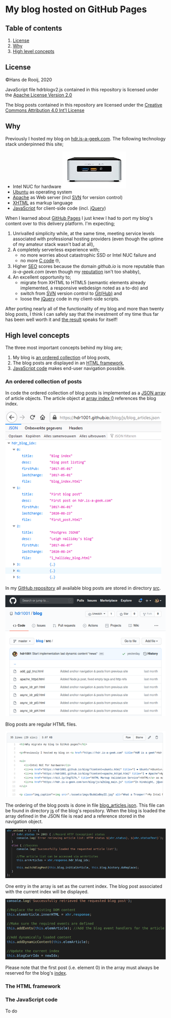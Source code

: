 # My blog hosted on GitHub Pages

## Table of contents
1. [License](#license)
2. [Why](#why)
3. [High level concepts](#high-level-concepts)

## License
©Hans de Rooij, 2020

JavaScript file hdrblogv2.js contained in this repository is licensed under the [Apache License Version 2.0](https://raw.githubusercontent.com/hdr1001/blog/master/js/LICENSE-2.0.txt)

The blog posts contained in this repository are licensed under the [Creative Commons Attribution 4.0 Int'l License](https://creativecommons.org/licenses/by/4.0/)

## Why

 Previously I hosted my blog on [hdr.is-a-geek.com](https://hdr.is-a-geek.com "HdR is a geek"). The following technology stack underpinned this site;

- Intel NUC for hardware ![What a Trooper!](https://github.com/hdr1001/blog/raw/master/assets/imgs/BubbleBoyII.jpg "My Intel NUC marches on (& on)")
- [Ubuntu](https://hdr1001.github.io/blog/?content=ubuntu.html "I ❤ Ubuntu") as operating system
- [Apache](https://hdr1001.github.io/blog/?content=apache_httpd.html "I ❤ Apache") as Web server (incl [SVN](https://subversion.apache.org/ "Apache Subversion") for version control) 
- [XHTML](https://bit.ly/3ngTG7h, "XHTML Markup Validation Service") as markup language
- [JavaScript](https://hdr.is-a-geek.com/svn/blog/js/a2blog_main.js "In hindsight, jQuery code is ugly") for client-side code (incl. [jQuery](https://jquery.com/ "A fast, small, and feature-rich JavaScript library")) 

When I learned about [GitHub Pages](https://pages.github.com/ "GitHub Pages") I just knew I had to port my blog's content over to this delivery platform. I'm expecting; 

1. Unrivalled simplicity while, at the same time, meeting service levels associated with professional hosting providers (even though the uptime of my amateur stack wasn't bad at all),
2. A completely serverless experience with;
   - no more worries about catastrophic SSD or Intel NUC failure and
   - no more [C code](https://hdr.is-a-geek.com/svn/blog/c/a2blog_main.c "Apache module code") 🤓,
3. Higher [SEO](https://marketbusinessnews.com/financial-glossary/search-engine-optimization-seo/ "Search Engine Optimization") scores because the domain *github.io* is more reputable than *is-a-geek.com* (even though my [reputation](https://talosintelligence.com/reputation_center/lookup?search=https%3A%2F%2Fhdr.is-a-geek.com "Talos intelligence") isn't too shabby),
4. An excellent opportunity to;
   - migrate from XHTML to HTML5 (semantic elements already implemented, a responsive webdesign noted as a to-do) and
   - switch from [SVN](https://hdr.is-a-geek.com/svn/blog/ "Previous blog code") version control to [Git(Hub)](https://github.com/hdr1001/blog "Latest version of my blog code") and
   - loose the [jQuery](http://youmightnotneedjquery.com/ "Do you actually need jQuery?") code in my client-side scripts.

After porting nearly all of the functionality of my blog and more than twenty blog posts, I think I can safely say that the investment of my time thus far has been well worth it and [the result](https://hdr1001.github.io/blog/ "Blog Hans de Rooij") speaks for itself!

## High level concepts

The three most important concepts behind my blog are;

1. My blog is [an ordered collection](#an-ordered-collection-of-posts) of blog posts,
2. The blog posts are displayed in an [HTML framework](#the-html-framework),
3. [JavaScript code](#the-javascript-code) makes end-user navigation possible.

### An ordered collection of posts

In code the ordered collection of blog posts is implemented as a [JSON array](https://hdr1001.github.io/blog/js/blog_articles.json "JSON array blog articles") of article objects. The article object at [array index 0](https://hdr1001.github.io/blog/?content=0 "Blog index") references the blog index.

![JSON array blog articles](https://github.com/hdr1001/blog/raw/master/assets/imgs/blog_articles.png "Blog articles ordered in a JSON array")

In my [GitHub repository](https://github.com/hdr1001/blog "GitHub repository blog") all available blog posts are stored in directory [src](https://github.com/hdr1001/blog/tree/master/src "All blog posts are stored in directory src").

![Directory src](https://github.com/hdr1001/blog/raw/master/assets/imgs/posts_on_gh.png "The blog posts as available in directory src")

Blog posts are regular HTML files.

![Blog post example](https://github.com/hdr1001/blog/raw/master/assets/imgs/blog_post_html.png "Blog posts are HTML files")

The ordering of the blog posts is done in file [blog_articles.json](https://raw.githubusercontent.com/hdr1001/blog/master/js/blog_articles.json "The articles are ordered in a JSON array"). This file can be found in directory [js](https://github.com/hdr1001/blog/tree/master/js "Directory js of the blog repository") of the blog's repository. When the blog is loaded the array defined in the JSON file is read and a reference stored in the navigation object.

![Reference to the article array](https://github.com/hdr1001/blog/raw/master/assets/imgs/artcl_arr_ref.png "Set the article array reference")

One entry in the array is set as the current index. The blog post associated with the current index will be displayed.

![The blog's current index](https://github.com/hdr1001/blog/raw/master/assets/imgs/blog_curr_idx.png "Set the current index")

Please note that the first post (i.e. element 0) in the array must always be reserved for the blog's [index](https://hdr1001.github.io/blog/?content=blog_index.html "Blog index").

### The HTML framework

### The JavaScript code

To do
